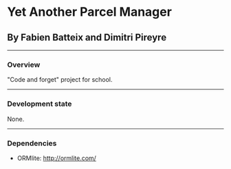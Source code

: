 # Yet Another Parcel Manager
## By Fabien Batteix and Dimitri Pireyre

---
### Overview

"Code and forget" project for school.

---
### Development state

None.

---
### Dependencies


+ ORMlite: http://ormlite.com/


